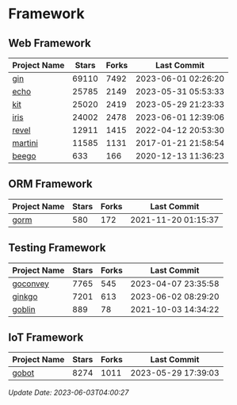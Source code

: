 # Framework

## Web Framework
| Project Name | Stars | Forks | Last Commit |
| ------------ | ----- | ----- | ----------- |
| [gin](https://github.com/gin-gonic/gin) | 69110 | 7492 | 2023-06-01 02:26:20 |
| [echo](https://github.com/labstack/echo) | 25785 | 2149 | 2023-05-31 05:53:33 |
| [kit](https://github.com/go-kit/kit) | 25020 | 2419 | 2023-05-29 21:23:33 |
| [iris](https://github.com/kataras/iris) | 24002 | 2478 | 2023-06-01 12:39:06 |
| [revel](https://github.com/revel/revel) | 12911 | 1415 | 2022-04-12 20:53:30 |
| [martini](https://github.com/go-martini/martini) | 11585 | 1131 | 2017-01-21 21:58:54 |
| [beego](https://github.com/astaxie/beego) | 633 | 166 | 2020-12-13 11:36:23 |

## ORM Framework
| Project Name | Stars | Forks | Last Commit |
| ------------ | ----- | ----- | ----------- |
| [gorm](https://github.com/jinzhu/gorm) | 580 | 172 | 2021-11-20 01:15:37 |

## Testing Framework
| Project Name | Stars | Forks | Last Commit |
| ------------ | ----- | ----- | ----------- |
| [goconvey](https://github.com/smartystreets/goconvey) | 7765 | 545 | 2023-04-07 23:35:58 |
| [ginkgo](https://github.com/onsi/ginkgo) | 7201 | 613 | 2023-06-02 08:29:20 |
| [goblin](https://github.com/franela/goblin) | 889 | 78 | 2021-10-03 14:34:22 |

## IoT Framework
| Project Name | Stars | Forks | Last Commit |
| ------------ | ----- | ----- | ----------- |
| [gobot](https://github.com/hybridgroup/gobot) | 8274 | 1011 | 2023-05-29 17:39:03 |

*Update Date: 2023-06-03T04:00:27*